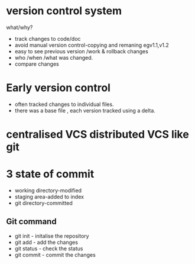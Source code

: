 # version control system

what/why?
- track changes to code/doc
- avoid manual version control-copying and remaning egv1.1,v1.2
- easy to see previous version /work & rollback changes
- who /when /what was changed. 
- compare changes


# Early version control
- often tracked changes to individual files.
- there was a base file , each version tracked using a delta.

# centralised VCS distributed VCS like git

# 3 state of commit
- working directory-modified
- staging area-added to index
- git directory-committed

## Git command 
- git init - initalise the repository
- git add - add the changes
- git status - check the status
- git commit - commit the changes



